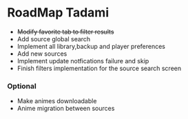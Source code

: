 # RoadMap Tadami

* ~~Modify favorite tab to filter results~~
* Add source global search
* Implement all library,backup and player preferences
* Add new sources
* Implement update notfications failure and skip
* Finish filters implementation for the source search screen

### Optional

* Make animes downloadable
* Anime migration between sources